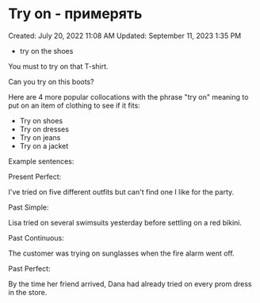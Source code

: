 # Try on - примерять

Created: July 20, 2022 11:08 AM
Updated: September 11, 2023 1:35 PM

- try on the shoes

You must to try on that T-shirt.

Can you try on this boots?

Here are 4 more popular collocations with the phrase "try on" meaning to put on an item of clothing to see if it fits:

- Try on shoes
- Try on dresses
- Try on jeans
- Try on a jacket

Example sentences:

Present Perfect:

I've tried on five different outfits but can't find one I like for the party.

Past Simple:

Lisa tried on several swimsuits yesterday before settling on a red bikini.

Past Continuous:

The customer was trying on sunglasses when the fire alarm went off.

Past Perfect:

By the time her friend arrived, Dana had already tried on every prom dress in the store.